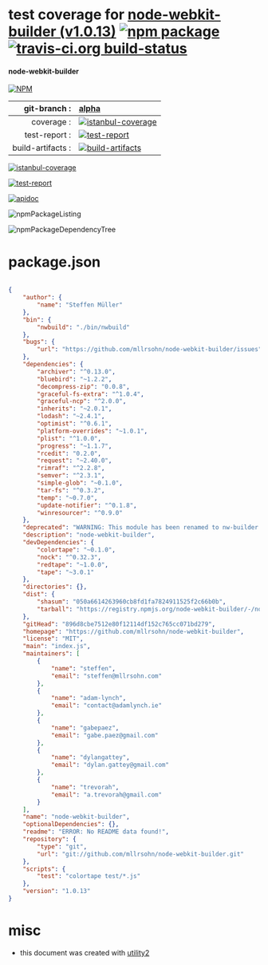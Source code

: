 # test coverage for  [node-webkit-builder (v1.0.13)](https://github.com/mllrsohn/node-webkit-builder)  [![npm package](https://img.shields.io/npm/v/npmtest-node-webkit-builder.svg?style=flat-square)](https://www.npmjs.org/package/npmtest-node-webkit-builder) [![travis-ci.org build-status](https://api.travis-ci.org/npmtest/node-npmtest-node-webkit-builder.svg)](https://travis-ci.org/npmtest/node-npmtest-node-webkit-builder)
#### node-webkit-builder

[![NPM](https://nodei.co/npm/node-webkit-builder.png?downloads=true)](https://www.npmjs.com/package/node-webkit-builder)

| git-branch : | [alpha](https://github.com/npmtest/node-npmtest-node-webkit-builder/tree/alpha)|
|--:|:--|
| coverage : | [![istanbul-coverage](https://npmtest.github.io/node-npmtest-node-webkit-builder/build/coverage.badge.svg)](https://npmtest.github.io/node-npmtest-node-webkit-builder/build/coverage.html/index.html)|
| test-report : | [![test-report](https://npmtest.github.io/node-npmtest-node-webkit-builder/build/test-report.badge.svg)](https://npmtest.github.io/node-npmtest-node-webkit-builder/build/test-report.html)|
| build-artifacts : | [![build-artifacts](https://npmtest.github.io/node-npmtest-node-webkit-builder/glyphicons_144_folder_open.png)](https://github.com/npmtest/node-npmtest-node-webkit-builder/tree/gh-pages/build)|

[![istanbul-coverage](https://npmtest.github.io/node-npmtest-node-webkit-builder/build/screenCapture.buildCustomOrg.browser.coverage.html.png)](https://npmtest.github.io/node-npmtest-node-webkit-builder/build/coverage.html/index.html)

[![test-report](https://npmtest.github.io/node-npmtest-node-webkit-builder/build/screenCapture.buildCustomOrg.browser.%252Fhome%252Ftravis%252Fbuild%252Fnpmtest%252Fnode-npmtest-node-webkit-builder%252Ftmp%252Fbuild%252Ftest-report.html.png)](https://npmtest.github.io/node-npmtest-node-webkit-builder/build/test-report.html)

[![apidoc](https://npmdoc.github.io/node-npmdoc-node-webkit-builder/build/screenCapture.buildApidoc.browser.%252Fhome%252Ftravis%252Fbuild%252Fnpmdoc%252Fnode-npmdoc-node-webkit-builder%252Ftmp%252Fbuild%252Fapidoc.html.png)](https://npmdoc.github.io/node-npmdoc-node-webkit-builder/build/apidoc.html)

![npmPackageListing](https://npmtest.github.io/node-npmtest-node-webkit-builder/build/screenCapture.npmPackageListing.svg)

![npmPackageDependencyTree](https://npmtest.github.io/node-npmtest-node-webkit-builder/build/screenCapture.npmPackageDependencyTree.svg)



# package.json

```json

{
    "author": {
        "name": "Steffen Müller"
    },
    "bin": {
        "nwbuild": "./bin/nwbuild"
    },
    "bugs": {
        "url": "https://github.com/mllrsohn/node-webkit-builder/issues"
    },
    "dependencies": {
        "archiver": "^0.13.0",
        "bluebird": "~1.2.2",
        "decompress-zip": "0.0.8",
        "graceful-fs-extra": "^1.0.4",
        "graceful-ncp": "^2.0.0",
        "inherits": "~2.0.1",
        "lodash": "~2.4.1",
        "optimist": "^0.6.1",
        "platform-overrides": "~1.0.1",
        "plist": "^1.0.0",
        "progress": "~1.1.7",
        "rcedit": "0.2.0",
        "request": "~2.40.0",
        "rimraf": "^2.2.8",
        "semver": "^2.3.1",
        "simple-glob": "~0.1.0",
        "tar-fs": "^0.3.2",
        "temp": "~0.7.0",
        "update-notifier": "^0.1.8",
        "winresourcer": "^0.9.0"
    },
    "deprecated": "WARNING: This module has been renamed to nw-builder. Install using nw-builder instead, node-webkit-builder will no longer be updated.",
    "description": "node-webkit-builder",
    "devDependencies": {
        "colortape": "~0.1.0",
        "nock": "^0.32.3",
        "redtape": "~1.0.0",
        "tape": "~3.0.1"
    },
    "directories": {},
    "dist": {
        "shasum": "050a6614263960cb8fd1fa7824911525f2c66b0b",
        "tarball": "https://registry.npmjs.org/node-webkit-builder/-/node-webkit-builder-1.0.13.tgz"
    },
    "gitHead": "896d8cbe7512e80f12114df152c765cc071bd279",
    "homepage": "https://github.com/mllrsohn/node-webkit-builder",
    "license": "MIT",
    "main": "index.js",
    "maintainers": [
        {
            "name": "steffen",
            "email": "steffen@mllrsohn.com"
        },
        {
            "name": "adam-lynch",
            "email": "contact@adamlynch.ie"
        },
        {
            "name": "gabepaez",
            "email": "gabe.paez@gmail.com"
        },
        {
            "name": "dylangattey",
            "email": "dylan.gattey@gmail.com"
        },
        {
            "name": "trevorah",
            "email": "a.trevorah@gmail.com"
        }
    ],
    "name": "node-webkit-builder",
    "optionalDependencies": {},
    "readme": "ERROR: No README data found!",
    "repository": {
        "type": "git",
        "url": "git://github.com/mllrsohn/node-webkit-builder.git"
    },
    "scripts": {
        "test": "colortape test/*.js"
    },
    "version": "1.0.13"
}
```



# misc
- this document was created with [utility2](https://github.com/kaizhu256/node-utility2)
